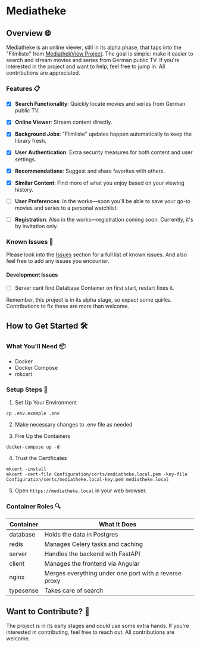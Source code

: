# Mediatheke

## Overview 🌐

Mediatheke is an online viewer, still in its alpha phase, that taps into the "Filmliste" from [MediathekView Project](https://mediathekview.de/). The goal is simple: make it easier to search and stream movies and series from German public TV. If you're interested in the project and want to help, feel free to jump in. All contributions are appreciated.

### Features 📋

- [x] **Search Functionality**: Quickly locate movies and series from German public TV.
  
- [x] **Online Viewer**: Stream content directly.
  
- [x] **Background Jobs**: "Filmliste" updates happen automatically to keep the library fresh.
  
- [x] **User Authentication**: Extra security measures for both content and user settings.
  
- [x] **Recommendations**: Suggest and share favorites with others.
  
- [x] **Similar Content**: Find more of what you enjoy based on your viewing history.

- [ ] **User Preferences**: In the works—soon you'll be able to save your go-to movies and series to a personal watchlist.
  
- [ ] **Registration**: Also in the works—registration coming soon. Currently, it's by invitation only.

### Known Issues 🐛

Please look into the [Issues](https://github.com/luguenth/mediatheke/issues) section for a full list of known issues. And also feel free to add any issues you encounter.

#### Development Issues

- [ ] Server cant find Database Container on first start, restart fixes it.

Remember, this project is in its alpha stage, so expect some quirks. Contributions to fix these are more than welcome.

## How to Get Started 🛠️

### What You'll Need 📦

- Docker
- Docker Compose
- mkcert

### Setup Steps 📝

1. Set Up Your Environment
```
cp .env.example .env
```
2. Make necessary changes to .env file as needed

3. Fire Up the Containers
```
docker-compose up -d
```

4. Trust the Certificates
```
mkcert -install
mkcert -cert-file Configuration/certs/mediatheke.local.pem -key-file Configuration/certs/mediatheke.local-key.pem mediatheke.local
```
5. Open `https://mediatheke.local` in your web browser.

### Container Roles 🔍

| Container  | What It Does             |
|------------|--------------------------|
| database   | Holds the data in Postgres|
| redis      | Manages Celery tasks and caching|
| server     | Handles the backend with FastAPI|
| client     | Manages the frontend via Angular|
| nginx      | Merges everything under one port with a reverse proxy|
| typesense  | Takes care of search|

## Want to Contribute? 🤝

The project is in its early stages and could use some extra hands. If you're interested in contributing, feel free to reach out. All contributions are welcome.
